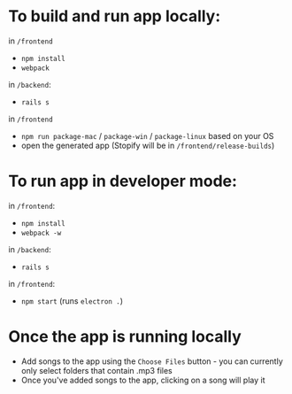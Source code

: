 # To build and run app locally:

in `/frontend`
+ `npm install`
+ `webpack`

in `/backend`:
+ `rails s`

in `/frontend`
+ `npm run package-mac` / `package-win` / `package-linux` based on your OS
+ open the generated app (Stopify will be in `/frontend/release-builds`)

# To run app in developer mode:

in `/frontend`:
+ `npm install`
+ `webpack -w`

in `/backend`:
+ `rails s`

in `/frontend`:
+ `npm start` (runs `electron .`)

# Once the app is running locally

+ Add songs to the app using the `Choose Files` button - you can
currently only select folders that contain .mp3 files
+ Once you've added songs to the app, clicking on a song will play it
